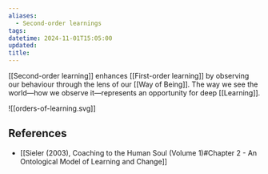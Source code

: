 ```yaml
---
aliases:
  - Second-order learnings
tags: 
datetime: 2024-11-01T15:05:00
updated: 
title: 
---
```

[[Second-order learning]] enhances [[First-order learning]] by observing our behaviour through the lens of our [[Way of Being]]. The way we see the world—how we observe it—represents an opportunity for deep [[Learning]].

![[orders-of-learning.svg]]


## References
- [[Sieler (2003), Coaching to the Human Soul (Volume 1)#Chapter 2 - An Ontological Model of Learning and Change]]